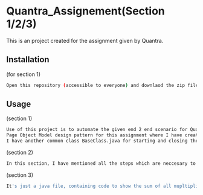# Quantra_Assignement(Section 1/2/3)
This is an project created for the assignment given by Quantra. 
  
## Installation 
(for section 1)
```bash
Open this repository (accessible to everyone) and downlaod the zip file. which includes all the files to run this project.
```

## Usage
(section 1)
```bash
Use of this project is to automate the given end 2 end scenario for Quantinsti website. I have used :-
Page Object Model design pattern for this assignment where I have created separate class for each page and a separate class for test-case.
I have another common class BaseClass.java for starting and closing the browser instance. To manage the dependency and order of execution between the classes I have used testNG. However, due to the time constraint I couldnt able to use testng.xml and all other possible classes which could make this project more efficient ( like creating separate for supporting methods and directly inherit them in pages).
```
(section 2)
```bash
In this section, I have mentioned all the steps which are neccesary to create a test plan for the given system and its behavior.
```

(section 3)
```bash
It's just a java file, containing code to show the sum of all mupltiplies of 3 & 5 below 1000.
```
